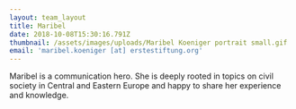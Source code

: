 ```yaml
---
layout: team_layout
title: Maribel
date: 2018-10-08T15:30:16.791Z
thumbnail: /assets/images/uploads/Maribel Koeniger portrait small.gif
email: 'maribel.koeniger [at] erstestiftung.org'
---
```

Maribel is a communication hero. She is deeply rooted in topics on civil society in Central and Eastern Europe and happy to share her experience and knowledge.













